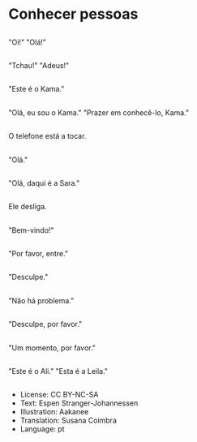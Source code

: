 # Conhecer pessoas

##
"Oi!" "Olá!"

##
"Tchau!" "Adeus!"

##
"Este é o Kama."

##
"Olá, eu sou o Kama." "Prazer em conhecê-lo, Kama."

##
O telefone está a tocar.

##
"Olá."

##
"Olá, daqui é a Sara."

##
Ele desliga.

##
"Bem-vindo!"

##
"Por favor, entre."

##
"Desculpe."

##
"Não há problema."

##
"Desculpe, por favor."

##
"Um momento, por favor."

##
"Este é o Ali." "Esta é a Leila."

##
* License: CC BY-NC-SA
* Text: Espen Stranger-Johannessen
* Illustration: Aakanee
* Translation: Susana Coimbra
* Language: pt
